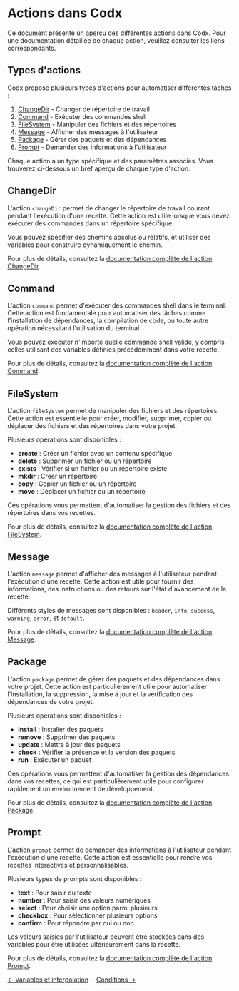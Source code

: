 # Actions dans Codx

Ce document présente un aperçu des différentes actions dans Codx. Pour une documentation détaillée de chaque
action, veuillez consulter les liens correspondants.

## Types d'actions

Codx propose plusieurs types d'actions pour automatiser différentes tâches :

1. [ChangeDir](actions/changeDir.md) - Changer de répertoire de travail
2. [Command](actions/command.md) - Exécuter des commandes shell
3. [FileSystem](actions/fileSystem.md) - Manipuler des fichiers et des répertoires
4. [Message](actions/message.md) - Afficher des messages à l'utilisateur
5. [Package](actions/package.md) - Gérer des paquets et des dépendances
6. [Prompt](actions/prompt.md) - Demander des informations à l'utilisateur

Chaque action a un type spécifique et des paramètres associés. Vous trouverez ci-dessous un bref aperçu de chaque type
d'action.

## ChangeDir

L'action `changeDir` permet de changer le répertoire de travail courant pendant l'exécution d'une recette. Cette action
est utile lorsque vous devez exécuter des commandes dans un répertoire spécifique.

Vous pouvez spécifier des chemins absolus ou relatifs, et utiliser des variables pour construire dynamiquement le
chemin.

Pour plus de détails, consultez la [documentation complète de l'action ChangeDir](actions/changeDir.md).

## Command

L'action `command` permet d'exécuter des commandes shell dans le terminal. Cette action est fondamentale pour
automatiser des tâches comme l'installation de dépendances, la compilation de code, ou toute autre opération nécessitant
l'utilisation du terminal.

Vous pouvez exécuter n'importe quelle commande shell valide, y compris celles utilisant des variables définies
précédemment dans votre recette.

Pour plus de détails, consultez la [documentation complète de l'action Command](actions/command.md).

## FileSystem

L'action `fileSystem` permet de manipuler des fichiers et des répertoires. Cette action est essentielle pour créer,
modifier, supprimer, copier ou déplacer des fichiers et des répertoires dans votre projet.

Plusieurs opérations sont disponibles :

- **create** : Créer un fichier avec un contenu spécifique
- **delete** : Supprimer un fichier ou un répertoire
- **exists** : Vérifier si un fichier ou un répertoire existe
- **mkdir** : Créer un répertoire
- **copy** : Copier un fichier ou un répertoire
- **move** : Déplacer un fichier ou un répertoire

Ces opérations vous permettent d'automatiser la gestion des fichiers et des répertoires dans vos recettes.

Pour plus de détails, consultez la [documentation complète de l'action FileSystem](actions/fs.md).

## Message

L'action `message` permet d'afficher des messages à l'utilisateur pendant l'exécution d'une recette. Cette action est
utile pour fournir des informations, des instructions ou des retours sur l'état d'avancement de la recette.

Différents styles de messages sont disponibles : `header`, `info`, `success`, `warning`, `error`, et `default`.

Pour plus de détails, consultez la [documentation complète de l'action Message](actions/message.md).

## Package

L'action `package` permet de gérer des paquets et des dépendances dans votre projet. Cette action est particulièrement
utile pour automatiser l'installation, la suppression, la mise à jour et la vérification des dépendances de votre
projet.

Plusieurs opérations sont disponibles :

- **install** : Installer des paquets
- **remove** : Supprimer des paquets
- **update** : Mettre à jour des paquets
- **check** : Vérifier la présence et la version des paquets
- **run** : Exécuter un paquet

Ces opérations vous permettent d'automatiser la gestion des dépendances dans vos recettes, ce qui est particulièrement
utile pour configurer rapidement un environnement de développement.

Pour plus de détails, consultez la [documentation complète de l'action Package](actions/package.md).

## Prompt

L'action `prompt` permet de demander des informations à l'utilisateur pendant l'exécution d'une recette. Cette action
est essentielle pour rendre vos recettes interactives et personnalisables.

Plusieurs types de prompts sont disponibles :

- **text** : Pour saisir du texte
- **number** : Pour saisir des valeurs numériques
- **select** : Pour choisir une option parmi plusieurs
- **checkbox** : Pour sélectionner plusieurs options
- **confirm** : Pour répondre par oui ou non

Les valeurs saisies par l'utilisateur peuvent être stockées dans des variables pour être utilisées ultérieurement dans
la recette.

Pour plus de détails, consultez la [documentation complète de l'action Prompt](actions/prompt.md).

[← Variables et interpolation](variables-et-interpolation.md) ─ [Conditions →](conditions.md)
